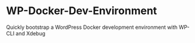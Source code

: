 # WP-Docker-Dev-Environment
Quickly bootstrap a WordPress Docker development environment with  WP-CLI and Xdebug
